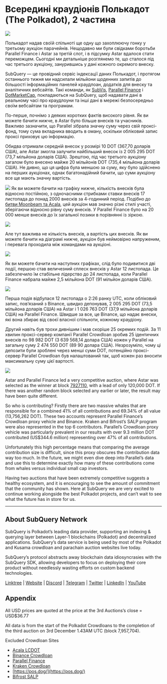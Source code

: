 # Всередині краудіонів Полькадот (The Polkadot), 2 частина

![](https://miro.medium.com/max/1400/0*MqQhXJbmnfMSqf-8)

Полькадот надав своїй спільноті ще одну що захоплюючу гонку у третьому аукціон парачейнів. Нещодавно ми були свідками боротьби Parallel Finance і Astar за третій слот, і в підсумку Astar вдалося стати переможцем. Сьогодні ми детальніше розглянемо те, що сталося під час третього аукціону, занурившись у дані кожного окремого внеску.

SubQuery — це провідний сервіс індексації даних Полькадот, і протягом останнього тижня ми надсилали мільйони щоденних запитів до більшості інформаційних панелей краудлоан, додатків для внеску та аналітичних вебсайтів. Такі команди, як [SubVis](https://www.subvis.io/), [Parallel Finance](https://parallel.fi/) і [DotMarketCap](https://dotmarketcap.com/), покладаються на SubQuery, щоб надавати дані в реальному часі про краудлоуни та інші дані в мережі безпосередньо своїм вебсайтам та програмам.

По-перше, почнімо з деяких коротких фактів високого рівня. Як ви можете бачити нижче, в Astar було більше внесків та учасників. Важливо зазначити, що Parallel зібрала значну суму через свій проксі-фонд, тому сума вкладника вводить в оману, оскільки обліковий запис проксі приховує цю інформацію.

Обидва отримали середній внесок у розмірі 10 DOT (367,70 доларів США), але Astar змогла залучити найбільший внесок із 2 005 295 DOT (73,7 мільйона доларів США). Зрештою, під час третього аукціону загалом було внесено майже 20 мільйонів DOT (735,4 мільйона доларів США). Не дивно, що ця цифра була меншою за суму, яку було здійснено на перших аукціонах, однак багатонадійний бачити, що суми аукціону все ще мають значну вартість.

![](https://miro.medium.com/max/1920/1*cHMt10lANsqtkLYHCv6iWg.png) Як ви можете бачити на графіку нижче, кількість внесків була відносно постійною, з одночасними стрибками ставки внесків 17 листопада до понад 2000 внесків за 4-годинний період. Подібно до [битви Moonbeam та Acala](./20211124-polkadot-crowdloans.md), цей аукціон мав значно різні стилі участі, зберігаючи відносно рівну суму внесків. У Parallel Finance було на 20 000 менше внесків до їх загальної позики в порівнянні із зіркою.

![](https://miro.medium.com/max/1920/0*QLdNkyaQBBj3L9Eu)

Але тут важлива не кількість внесків, а вартість цих внесків. Як ви можете бачити на діаграмі нижче, аукціон був неймовірно напруженим, і перевага проходила між командами на аукціоні.

![](https://miro.medium.com/max/1920/0*AGGfB2oBSwoplGhv)

Як ви можете бачити на наступних графіках, слід було подивитися дві події, першою став величезний сплеск внесків у Astar 12 листопада. Це забезпечило їм стабільне лідерство до 24 листопада, коли Parallel Finance набрала майже 2,5 мільйона DOT (91 мільйон доларів США).

![](https://miro.medium.com/max/1920/0*UK4Drn6LXcjebF_V)

Перша подія відбулася 12 листопада о 2:26 ранку UTC, коли обліковий запис, пов’язаний з Binance, швидко депонував, 2 005 295 DOT (73,5 мільйона доларів США) на Astar і 1 026 763 DOT (37,9 мільйона доларів США) на Parallel Finance. Швидше за все, це Binance, що надає внески, які вона збирає від своєї власної спільноти, кожному краудіону.

Другий навіть був трохи дивнішим і мав скоріше 25 окремих подій. За 11 хвилин проксі-сервер компанії Parallel Crowdloan зробив 25 ідентичних внесків по 98 982 DOT (3 639 568,14 долара США) кожен у Parallel на загальну суму 2 474 550 DOT (89 90 долара США). Незрозуміло, чому ці депозити були зроблені через менші суми DOT, потенційно проксі-сервер Parallel Crowdloan був налаштований так, щоб кожен раз вносити максимальну суму цієї вартості.

![](https://miro.medium.com/max/1920/0*ZErTVoVAvSJvaIsL)

Astar and Parallel Finance led a very competitive auction, where Astar was selected as the winner at block [7927110](https://polkadot.subscan.io/block/7927110), with a lead of only 120,000 DOT. If there was another random block selected any earlier or later, the result may have been quite different.

So who is contributing? Firstly there are two massive whales that are responsible for a combined 41% of all contributions and 69.34% of all value (13,756,262 DOT). These two accounts represent Parallel Finance’s Crowdloan proxy vehicle and Binance. Kraken and Bifrost’s SALP program were also represented in the top 6 contributors. Parallel’s Crowdloan proxy vehicle was particularly prevalent in our results with over 9.3 million DOT contributed (US$344.6 million) representing over 47% of all contributions.

Unfortunately this high percentage means that comparing the average contribution size is difficult, since this proxy obscures the contribution data way too much. In the future, we might even dive deep into Parallel’s data and use this to determine exactly how many of these contributions come from whales versus individual small cap investors.

Having two auctions that have been extremely competitive suggests a healthy ecosystem, and it is encouraging to see the amount of commitment that the community has shown. Here at SubQuery we are very excited to continue working alongside the best Polkadot projects, and can’t wait to see what the future has in store for us.

---

## About SubQuery Network

SubQuery is Polkadot’s leading data provider, supporting an indexing & querying layer between Layer-1 blockchains (Polkadot) and decentralized applications. SubQuery’s data service is being used by most of the Polkadot and Kusama crowdloan and parachain auction websites live today.

SubQuery’s protocol abstracts away blockchain data idiosyncrasies with the SubQuery SDK, allowing developers to focus on deploying their core product without needlessly wasting efforts on custom backend technologies.

​​​​[Linktree](https://linktr.ee/subquerynetwork) | [Website](https://subquery.network/) | [Discord](https://discord.com/invite/78zg8aBSMG) | [Telegram](https://t.me/subquerynetwork) | [Twitter](https://twitter.com/subquerynetwork) | [LinkedIn](https://www.linkedin.com/company/subquery) | [YouTube](https://www.youtube.com/channel/UCi1a6NUUjegcLHDFLr7CqLw)

## Appendix

All USD prices are quoted at the price at the 3rd Auctions’s close = USD$36.77

All data is from the start of the Polkadot Crowdloans to the completion of the third auction on 3rd December 1.43AM UTC (block 7,957,704).

Excluded Crowdloan Sites

- [Acala LCDOT](https://medium.com/acalanetwork/acala-liquid-crowdloan-dot-lcdot-launch-on-polkadot-f28d8f561157)
- [Binance Crowdloan](https://www.binance.com/en/dotslot)
- [Parallel Finance](https://crowdloan.parallel.fi/#/auction/polkadot)
- [Kraken Crowdloan](https://www.kraken.com/learn/parachain-auctions)
- [https://pos.dog/](https://pos.dog/)
- [Bifrost SALP](https://medium.com/bifrost-finance/bifrost-announces-slot-auction-liquidity-protocol-salp-weekly-report-51-57a7f69aad34)
